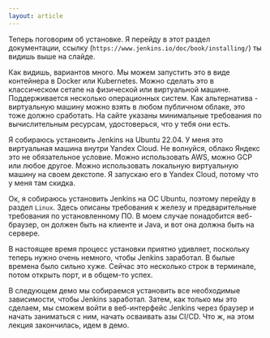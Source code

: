 ```yaml
---
layout: article
---
```

Теперь поговорим об установке. Я перейду в этот раздел документации, ссылку (`https://www.jenkins.io/doc/book/installing/`) ты видишь выше на слайде.

Как видишь, вариантов много. Мы можем запустить это в виде контейнера в Docker или Kubernetes. Можно сделать это в классическом сетапе на физической или виртуальной машине. Поддерживается несколько операционных систем. Как альтернатива - виртуальную машину можно взять в любом публичном облаке, это тоже должно сработать. На сайте указаны минимальные требования по вычислительным ресурсам, удостоверься, что у тебя они есть.

Я собираюсь установить Jenkins на Ubuntu 22.04. У меня это виртуальная машина внутри Yandex Cloud. Не волнуйся, облако Яндекс это не обязательное условие. Можно использовать AWS, можно GCP или любое другое. Можно использовать локальную виртуальную машину на своем декстопе. Я запускаю его в Yandex Cloud, потому что у меня там скидка.

Ок, я собираюсь установить Jenkins на ОС Ubuntu, поэтому перейду в раздел `Linux`. Здесь описаны требования к железу и предварительные требования по установленному ПО. В моем случае понадобится веб-браузер, он должен быть на клиенте и Java, и вот она должна быть на сервере.

В настоящее время процесс установки приятно удивляет, поскольку теперь нужно очень немного, чтобы Jenkins заработал. В былые времена было сильно хуже. Сейчас это несколько строк в терминале, потом открыть порт, и в общем-то успех.

В следующем демо мы собираемся установить все необходимые зависимости, чтобы Jenkins заработал. Затем, как только мы это сделаем, мы сможем войти в веб-интерфейс Jenkins через браузер и начать заниматься с ним, начать осваивать азы CI/CD. Что ж, на этом лекция закончилась, идем в демо.
